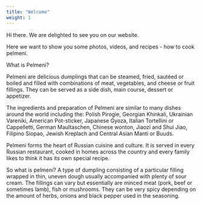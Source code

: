 ```yaml
---
title: "Welcome"
weight: 1
---
```


Hi there. We are delighted to see you on our website.

Here we want to show you some photos, videos, and recipes - how to cook pelmeni.

What is Pelmeni?

Pelmeni are delicious dumplings that can be steamed, fried, sautéed or boiled and filled with combinations of meat, 
vegetables, and cheese or fruit fillings. They can be served as a side dish, main course, dessert or appetizer.

The ingredients and preparation of Pelmeni are similar to many dishes around the world including the: 
Polish Pirogie, Georgian Khinkali, Ukrainian Vareniki, American Pot-sticker, Japanese Gyoza, 
Italian Tortellini or Cappelletti, German Maultaschen, Chinese wonton, Jiaozi and Shui Jiao, Filipino Siopao, 
Jewish Kreplach and Central Asian Manti or Buuds.

Pelmeni forms the heart of Russian cuisine and culture. It is served in every Russian restaurant, cooked in homes 
across the country and every family likes to think it has its own special recipe.

So what is pelmeni? A type of dumpling consisting of a particular filling wrapped in thin, uneven dough usually 
accompanied with plenty of sour cream. The fillings can vary but essentially are minced meat 
(pork, beef or sometimes lamb), fish or mushrooms. They can be very spicy depending on the amount of herbs, 
onions and black pepper used in the seasoning.

